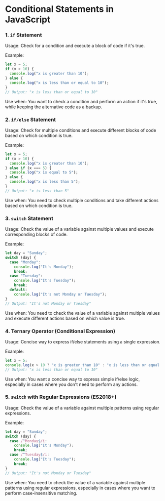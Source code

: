 **Conditional Statements in JavaScript**
=====================================

### 1. `if` Statement

Usage: Check for a condition and execute a block of code if it's true.

Example:
```javascript
let x = 5;
if (x > 10) {
  console.log("x is greater than 10");
} else {
  console.log("x is less than or equal to 10");
}
// Output: "x is less than or equal to 10"
```
Use when: You want to check a condition and perform an action if it's true, while keeping the alternative code 
as a backup.

### 2. `if/else` Statement

Usage: Check for multiple conditions and execute different blocks of code based on which condition is true.

Example:
```javascript
let x = 5;
if (x > 10) {
  console.log("x is greater than 10");
} else if (x === 5) {
  console.log("x is equal to 5");
} else {
  console.log("x is less than 5");
}
// Output: "x is less than 5"
```
Use when: You need to check multiple conditions and take different actions based on which condition is true.

### 3. `switch` Statement

Usage: Check the value of a variable against multiple values and execute corresponding blocks of code.

Example:
```javascript
let day = "Sunday";
switch (day) {
  case "Monday":
    console.log("It's Monday");
    break;
  case "Tuesday":
    console.log("It's Tuesday");
    break;
  default:
    console.log("It's not Monday or Tuesday");
}
// Output: "It's not Monday or Tuesday"
```
Use when: You need to check the value of a variable against multiple values and execute different actions based 
on which value is true.

### 4. Ternary Operator (Conditional Expression)

Usage: Concise way to express if/else statements using a single expression.

Example:
```javascript
let x = 5;
console.log(x > 10 ? "x is greater than 10" : "x is less than or equal to 10");
// Output: "x is less than or equal to 10"
```
Use when: You want a concise way to express simple if/else logic, especially in cases where you don't need to 
perform any actions.

### 5. `switch` with Regular Expressions (ES2018+)

Usage: Check the value of a variable against multiple patterns using regular expressions.

Example:
```javascript
let day = "Sunday";
switch (day) {
  case /^Monday$/i:
    console.log("It's Monday");
    break;
  case /^Tuesday$/i:
    console.log("It's Tuesday");
    break;
}
// Output: "It's not Monday or Tuesday"
```
Use when: You need to check the value of a variable against multiple patterns using regular expressions, 
especially in cases where you want to perform case-insensitive matching.